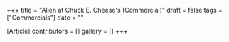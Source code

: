 +++
title = "Alien at Chuck E. Cheese's (Commercial)"
draft = false
tags = ["Commercials"]
date = ""

[Article]
contributors = []
gallery = []
+++
